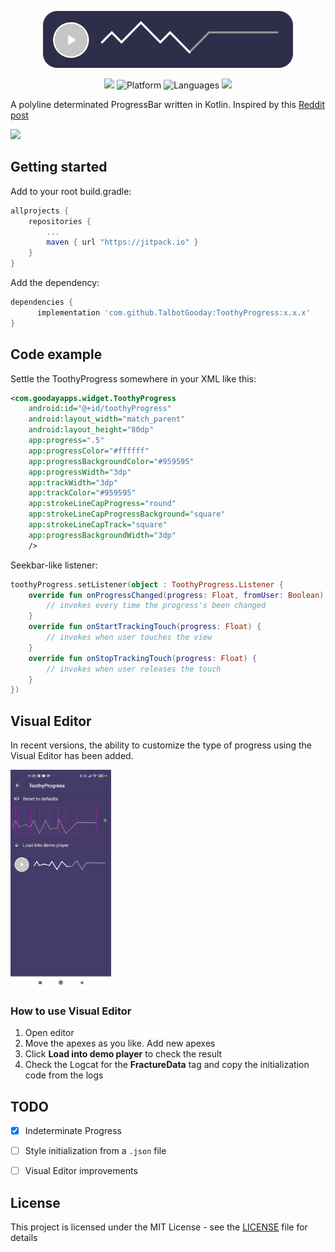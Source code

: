 <a href="https://helpcrunch.com/"><p align="center"><img alt="flow" width="400" src="/screenshots/2.png"></p></a>

<p align=center>
<a href="https://jitpack.io/#TalbotGooday/ToothyProgress"><img src="https://jitpack.io/v/TalbotGooday/ToothyProgress.svg" /></a>
<img alt="Platform" src="https://img.shields.io/badge/platforms-Android-green.svg" />
<img alt="Languages" src="https://img.shields.io/badge/languages-Kotlin-F18E33.svg" />
<a href="https://www.apache.org/licenses/LICENSE-2.0.html"><img src="http://img.shields.io/badge/license-MIT-green.svg?style=flat" /></a>
</p>

A polyline determinated ProgressBar written in Kotlin. Inspired by this [Reddit post](https://www.reddit.com/r/androidthemes/comments/dymczf/theme_blurred_forest/)

<img src="/screenshots/demo.gif" width=32%/>

## Getting started

Add to your root build.gradle:
```Groovy
allprojects {
	repositories {
	    ...
	    maven { url "https://jitpack.io" }
	}
}
```

Add the dependency:
```Groovy
dependencies {
      implementation 'com.github.TalbotGooday:ToothyProgress:x.x.x'
}
```

## Code example

Settle the ToothyProgress somewhere in your XML like this:

```xml
<com.goodayapps.widget.ToothyProgress
	android:id="@+id/toothyProgress"
	android:layout_width="match_parent"
	android:layout_height="80dp"
	app:progress=".5"
	app:progressColor="#ffffff"
	app:progressBackgroundColor="#959595"
	app:progressWidth="3dp"
	app:trackWidth="3dp"
	app:trackColor="#959595"
	app:strokeLineCapProgress="round"
	app:strokeLineCapProgressBackground="square"
	app:strokeLineCapTrack="square"
	app:progressBackgroundWidth="3dp"
	/>
```
Seekbar-like listener:
```kotlin
toothyProgress.setListener(object : ToothyProgress.Listener {
	override fun onProgressChanged(progress: Float, fromUser: Boolean) {
		// invokes every time the progress's been changed
	}
	override fun onStartTrackingTouch(progress: Float) {
		// invokes when user touches the view
	}
	override fun onStopTrackingTouch(progress: Float) {
		// invokes when user releases the touch
	}
})
```
## Visual Editor
In recent versions, the ability to customize the type of progress using the Visual Editor has been added.
<p><img src="/screenshots/3.png" width=32%/></p>

### How to use Visual Editor
1. Open editor
2. Move the apexes as you like. Add new apexes
3. Click **Load into demo player** to check the result
4. Check the Logcat for the **FractureData** tag and copy the initialization code from the logs

## TODO
- [x] Indeterminate Progress
- [ ] Style initialization from a `.json` file
- [ ] Visual Editor improvements


## License

This project is licensed under the MIT License - see the [LICENSE](LICENSE) file for details
